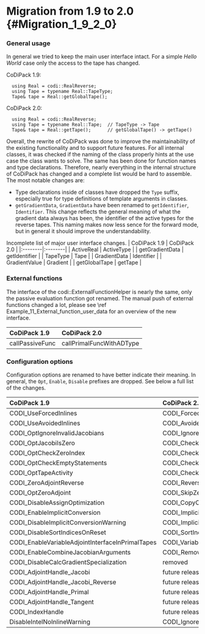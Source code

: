 Migration from 1.9 to 2.0 {#Migration_1_9_2_0}
=======

### General usage

In general we tried to keep the main user interface intact. For a simple _Hello World_ case only the access to the tape
has changed. 

CoDiPack 1.9:
```{.cpp}
  using Real = codi::RealReverse;
  using Tape = typename Real::TapeType;
  Tape& tape = Real::getGlobalTape();
```

CoDiPack 2.0:
```{.cpp}
  using Real = codi::RealReverse;
  using Tape = typename Real::Tape;  // TapeType -> Tape
  Tape& tape = Real::getTape();      // getGlobalTape() -> getTape()
```

Overall, the rewrite of CoDiPack was done to improve the maintainability of the existing functionality and to support
future features. For all internal classes, it was checked if the naming of the class properly hints at the use case the
class wants to solve. The same has been done for function names and type declarations. Therefore, nearly everything in
the internal structure of CoDiPack has changed and a complete list would be hard to assemble. The most notable changes
are:
 - Type declarations inside of classes have dropped the `Type` suffix, especially true for type definitions of template
   arguments in classes.
 - `getGradientData`, `GradientData` have been renamed to `getIdentifier`, `Identifier`. This change reflects the
   general meaning of what the gradient data always has been, the identifier of the active types for the reverse tapes.
   This naming makes now less sence for the forward mode, but in general it should improve the understandability.

Incomplete list of major user interface changes.
| CoDiPack 1.9 | CoDiPack 2.0 |
|:--------|:--------|
| ActiveReal | ActiveType |
| getGradientData | getIdentifier |
| TapeType | Tape |
| GradientData | Identifier |
| GradientValue | Gradient |
| getGlobalTape | getTape |

### External functions

The interface of the codi::ExternalFunctionHelper is nearly the same, only the passive evaluation function got renamed.
The manual push of external functions changed a lot, please see \ref Example_11_External_function_user_data for an
overview of the new interface.

| CoDiPack 1.9 | CoDiPack 2.0 |
|:--------|:--------|
| callPassiveFunc | callPrimalFuncWithADType |

### Configuration options

Configuration options are renamed to have better indicate their meaning. In general, the `Opt`, `Enable`, `Disable` prefixes
are dropped. See below a full list of the changes.

| CoDiPack 1.9 | CoDiPack 2.0 |
|:--------|:--------|
| CODI_UseForcedInlines | CODI_ForcedInlines |
| CODI_UseAvoidedInlines | CODI_AvoidedInlines |
| CODI_OptIgnoreInvalidJacobians | CODI_IgnoreInvalidJacobians |
| CODI_OptJacobiIsZero | CODI_CheckJacobianIsZero |
| CODI_OptCheckZeroIndex | CODI_CheckZeroIndex |
| CODI_OptCheckEmptyStatements | CODI_CheckEmptyStatements |
| CODI_OptTapeActivity | CODI_CheckTapeActivity |
| CODI_ZeroAdjointReverse | CODI_ReversalZeroesAdjoints |
| CODI_OptZeroAdjoint | CODI_SkipZeroAdjointEvaluation |
| CODI_DisableAssignOptimization | CODI_CopyOptimization |
| CODI_EnableImplicitConversion | CODI_ImplicitConversion |
| CODI_DisableImplicitConversionWarning | CODI_ImplicitConversionWarning=false |
| CODI_DisableSortIndicesOnReset | CODI_SortIndicesOnReset |
| CODI_EnableVariableAdjointInterfaceInPrimalTapes | CODI_VariableAdjointInterfaceInPrimalTapes |
| CODI_EnableCombineJacobianArguments | CODI_RemoveDuplicateJacobianArguments |
| CODI_DisableCalcGradientSpecialization | removed |
| CODI_AdjointHandle_Jacobi | future release |
| CODI_AdjointHandle_Jacobi_Reverse | future release |
| CODI_AdjointHandle_Primal | future release |
| CODI_AdjointHandle_Tangent | future release |
| CODI_IndexHandle | future release |
| DisableIntelNoInlineWarning | CODI_IgnoreIntelNoInlineWarning |


